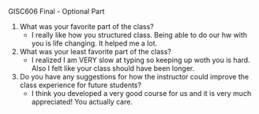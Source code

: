 GISC606 Final - Optional Part

1. What was your favorite part of the class?
    - I really like how you structured class. Being able to do our hw with you is life changing. It helped me a lot. 
2. What was your least favorite part of the class?
    - I realized I am VERY slow at typing so keeping up woth you is hard. Also I felt like your class should have been longer.
3. Do you have any suggestions for how the instructor could improve the class experience for future students?
    - I think you developed a very good course for us and it is very much appreciated! You actually care. 
    
